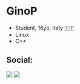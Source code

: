 <h1>GinoP</h1>

- Student, 16yo, Italy 🇮🇹
- Linux
- C++

<div>
  <h2>Social:</h2>
</div>

<p>

[<img src="https://img.shields.io/badge/-GitHub-181717?style=flat-square&logo=github" />](https://github.com/ginop-1)
[<img src="https://img.shields.io/twitter/url?color=%20&label=%20&logo=reddit&logoColor=%20&style=social&url=https%3A%2F%2Fgithub.com%2Fginop-1" />](https://www.reddit.com/user/Take_F)
</p>
